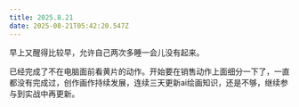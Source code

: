 ```yaml
---
title: 2025.8.21
date: 2025-08-21T05:42:20.547Z
---
```


早上又醒得比较早，允许自己两次多睡一会儿没有起来。

已经完成了不在电脑面前看黄片的动作。开始要在销售动作上面细分一下了，一直都没有完成过，创作画作持续发展，连续三天更新ai绘画知识，还是不够，继续参与到实战中再更新。
